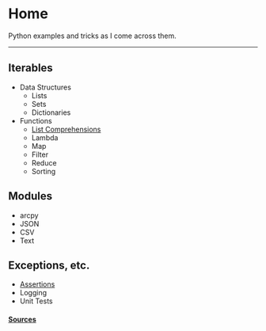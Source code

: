 # Home

Python examples and tricks as I come across them.

* * *

## Iterables
- Data Structures
	- Lists
	- Sets
	- Dictionaries
- Functions
	- [List Comprehensions](./listComprehensions.html)
	- Lambda
	- Map
	- Filter
	- Reduce
	- Sorting

## Modules
- arcpy
- JSON
- CSV
- Text

## Exceptions, etc.
- [Assertions](./assertions.html)
- Logging
- Unit Tests

#### [Sources](./sources.html)
